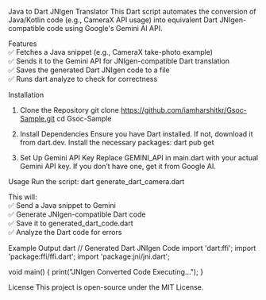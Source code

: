 Java to Dart JNIgen Translator
This Dart script automates the conversion of Java/Kotlin code (e.g., CameraX API usage) into equivalent Dart JNIgen-compatible code using Google's Gemini AI API.

Features<br>
✅ Fetches a Java snippet (e.g., CameraX take-photo example)<br>
✅ Sends it to the Gemini API for JNIgen-compatible Dart translation<br>
✅ Saves the generated Dart JNIgen code to a file<br>
✅ Runs dart analyze to check for correctness<br>

Installation
1. Clone the Repository
git clone https://github.com/iamharshitkr/Gsoc-Sample.git
cd Gsoc-Sample

2. Install Dependencies
Ensure you have Dart installed. If not, download it from dart.dev.
Install the necessary packages:
dart pub get

3. Set Up Gemini API Key
Replace GEMINI_API in main.dart with your actual Gemini API key. If you don’t have one, get it from Google AI.

Usage
Run the script:
dart generate_dart_camera.dart

This will:<br>
✅ Send a Java snippet to Gemini<br>
✅ Generate JNIgen-compatible Dart code<br>
✅ Save it to generated_dart_code.dart<br>
✅ Analyze the Dart code for errors<br>

Example Output
dart
// Generated Dart JNIgen Code
import 'dart:ffi';
import 'package:ffi/ffi.dart';
import 'package:jni/jni.dart';

void main() {
  print("JNIgen Converted Code Executing...");
}

License
This project is open-source under the MIT License.
